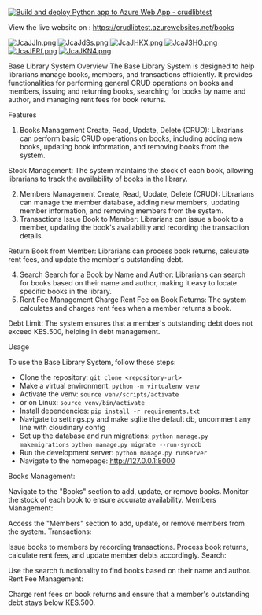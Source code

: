 [![Build and deploy Python app to Azure Web App - crudlibtest](https://github.com/wathika-eng/library/actions/workflows/main_crudlibtest.yml/badge.svg)](https://github.com/wathika-eng/library/actions/workflows/main_crudlibtest.yml)

View the live website on : https://crudlibtest.azurewebsites.net/books


[![JcaJJln.png](https://iili.io/JcaJJln.png)](https://freeimage.host/)
[![JcaJdSs.png](https://iili.io/JcaJdSs.png)](https://freeimage.host/)
[![JcaJHKX.png](https://iili.io/JcaJHKX.png)](https://freeimage.host/)
[![JcaJ3HG.png](https://iili.io/JcaJ3HG.png)](https://freeimage.host/)
[![JcaJFRf.png](https://iili.io/JcaJFRf.png)](https://freeimage.host/)
[![JcaJKN4.png](https://iili.io/JcaJKN4.png)](https://freeimage.host/)


Base Library System
Overview
The Base Library System is designed to help librarians manage books, members, and transactions efficiently. It provides functionalities for performing general CRUD operations on books and members, issuing and returning books, searching for books by name and author, and managing rent fees for book returns.

Features
1. Books Management
Create, Read, Update, Delete (CRUD): Librarians can perform basic CRUD operations on books, including adding new books, updating book information, and removing books from the system.

Stock Management: The system maintains the stock of each book, allowing librarians to track the availability of books in the library.

2. Members Management
Create, Read, Update, Delete (CRUD): Librarians can manage the member database, adding new members, updating member information, and removing members from the system.
3. Transactions
Issue Book to Member: Librarians can issue a book to a member, updating the book's availability and recording the transaction details.

Return Book from Member: Librarians can process book returns, calculate rent fees, and update the member's outstanding debt.

4. Search
Search for a Book by Name and Author: Librarians can search for books based on their name and author, making it easy to locate specific books in the library.
5. Rent Fee Management
Charge Rent Fee on Book Returns: The system calculates and charges rent fees when a member returns a book.

Debt Limit: The system ensures that a member's outstanding debt does not exceed KES.500, helping in debt management.

Usage


To use the Base Library System, follow these steps:

* Clone the repository: `git clone <repository-url>`
* Make a virtual environment: `python -m virtualenv venv`
* Activate the venv: `source venv/scripts/activate`
* or on Linux: `source venv/bin/activate`
* Install dependencies: `pip install -r requirements.txt`
* Navigate to settings.py and make sqlite the default db, uncomment any line with cloudinary config
* Set up the database and run migrations: `python manage.py makemigrations` `python manage.py migrate --run-syncdb`
* Run the development server: `python manage.py runserver`
* Navigate to the homepage: http://127.0.0.1:8000


Books Management:

Navigate to the "Books" section to add, update, or remove books.
Monitor the stock of each book to ensure accurate availability.
Members Management:

Access the "Members" section to add, update, or remove members from the system.
Transactions:

Issue books to members by recording transactions.
Process book returns, calculate rent fees, and update member debts accordingly.
Search:

Use the search functionality to find books based on their name and author.
Rent Fee Management:

Charge rent fees on book returns and ensure that a member's outstanding debt stays below KES.500.
